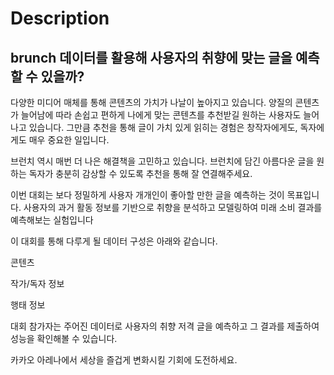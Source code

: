 # Description
## brunch 데이터를 활용해 사용자의 취향에 맞는 글을 예측할 수 있을까?

다양한 미디어 매체를 통해 콘텐츠의 가치가 나날이 높아지고 있습니다.
양질의 콘텐츠가 늘어남에 따라 손쉽고 편하게 나에게 맞는 콘텐츠를 추천받길 원하는 사용자도 늘어나고 있습니다.
그만큼 추천을 통해 글이 가치 있게 읽히는 경험은 창작자에게도, 독자에게도 매우 중요한 일입니다.

브런치 역시 매번 더 나은 해결책을 고민하고 있습니다.
브런치에 담긴 아름다운 글을 원하는 독자가 충분히 감상할 수 있도록 추천을 통해 잘 연결해주세요.

이번 대회는 보다 정밀하게 사용자 개개인이 좋아할 만한 글을 예측하는 것이 목표입니다.
사용자의 과거 활동 정보를 기반으로 취향을 분석하고 모델링하여 미래 소비 결과를 예측해보는 실험입니다

이 대회를 통해 다루게 될 데이터 구성은 아래와 같습니다.

콘텐츠

작가/독자 정보

행태 정보

대회 참가자는 주어진 데이터로 사용자의 취향 저격 글을 예측하고 그 결과를 제출하여 성능을 확인해볼 수 있습니다.

카카오 아레나에서 세상을 즐겁게 변화시킬 기회에 도전하세요.
